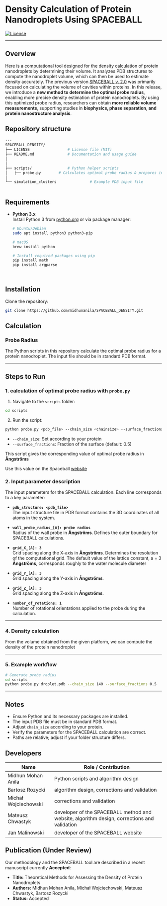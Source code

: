 # Density Calculation of Protein Nanodroplets Using SPACEBALL


[![License](https://img.shields.io/badge/license-MIT-blue.svg)](LICENSE)

---

## Overview

Here is a computational tool designed for the density calculation of protein nanodroplets by determining their volume. It analyzes PDB structures to compute the nanodroplet volume, which can then be used to estimate density accurately. The previous version [SPACEBALL v. 2.0](http://info.ifpan.edu.pl/~chwastyk/spaceball/) was primarily focused on calculating the volume of cavities within proteins.  In this release, we introduce a **new method to determine the optimal probe radius**, enabling more precise density estimation of protein nanodroplets. By using this optimized probe radius, researchers can obtain **more reliable volume measurements**,  supporting studies in **biophysics, phase separation, and protein nanostructure analysis**.

## Repository structure

```bash
---
SPACEBALL_DENSITY/
├── LICENSE                 # License file (MIT)
├── README.md               # Documentation and usage guide
│
│
├── scripts/                # Python helper scripts
│   ├── probe.py        # Calculates optimal probe radius & prepares input file for SPACEBALL calculation
│
└── simulation_clusters               # Example PDB input file
            
```

## Requirements

- **Python 3.x**  
  Install Python 3 from [python.org](https://www.python.org/) or via package manager:
  ```bash
  # Ubuntu/Debian
  sudo apt install python3 python3-pip

  # macOS
  brew install python

  # Install required packages using pip
  pip install math
  pip install argparse

       

## Installation

Clone the repository:

```bash
git clone https://github.com/midhunanila/SPACEBALL_DENSITY.git
```


## Calculation

### Probe Radius

The Python scripts in this repository calculate the optimal probe radius for a protein nanodroplet. The input file should be in standard PDB format.

---

## Steps to Run

### 1. calculation of optimal probe radius with `probe.py`

1. Navigate to the `scripts` folder:

```bash
cd scripts
```

2. Run the script:

```bash
python probe.py <pdb_file> --chain_size <chainsize> --surface_fractions <surface_fraction>
```

- `--chain_size`: Set according to your protein  
- `--surface_fractions`: Fraction of the surface (default: 0.5)  

This script gives the corresponding value of optimal probe radius in **Ångströms**

Use this value on the Spaceball [website](http://info.ifpan.edu.pl/~chwastyk/spaceball/)

### 2. Input parameter description

The input parameters for the SPACEBALL calculation. Each line corresponds to a key parameter:

- **`pdb_structure: <pdb_file>`**  
  The input structure file in PDB format contains the 3D coordinates of all atoms in the system.

- **`wall_probe_radius_[A]: probe radius `**  
  Radius of the wall probe in **Ångströms**. Defines the outer boundary for SPACEBALL calculations.

- **`grid_X_[A]: 3`**  
  Grid spacing along the X-axis in **Ångströms**. Determines the resolution of the computational grid. The default value of the lattice constant, a = 3 **Ångströms**, corresponds roughly to the water molecule diameter

- **`grid_Y_[A]: 3`**  
  Grid spacing along the Y-axis in **Ångströms**.

- **`grid_Z_[A]: 3`**  
  Grid spacing along the Z-axis in **Ångströms**.


- **`number_of_rotations: 1`**  
  Number of rotational orientations applied to the probe during the calculation.


---

### 4. Density calculation

From the volume obtained from the given platform, we can compute the density of the protein nanodroplet

---

### 5. Example workflow

```bash
# Generate probe radius
cd scripts
python probe.py droplet.pdb --chain_size 140 --surface_fractions 0.5
```

---

## Notes

- Ensure Python and its necessary packages are installed.
-  The input PDB file must be in standard PDB format.
- Adjust `chain_size` according to your protein.  
- Verify the parameters for the SPACEBALL calculation are correct.  
- Paths are relative; adjust if your folder structure differs.

## Developers

| Name                     | Role / Contribution                  |
|--------------------------|---------------------------------------|
| Midhun Mohan Anila       | Python scripts and algorithm design   |
| Bartosz Rozycki          | algorithm design, corrections and validation |
| Michał Wojciechowski     | corrections and validation   |
| Mateusz Chwastyk         | developer of the SPACEBALL method and website, algorithm design, corrections and validation|
| Jan Malinowski           | developer of the SPACEBALL website |

## Publication (Under Review)

Our methodology and the SPACEBALL tool are described in a recent manuscript currently **Accepted**:

- **Title:** Theoretical Methods for Assessing the Density of Protein Nanodroplets 
- **Authors:** Midhun Mohan Anila, Michał Wojciechowski, Mateusz Chwastyk, Bartosz Rozycki  
- **Status:** Accepted 


